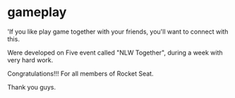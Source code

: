 # gameplay

'If you like play game together with your friends, you'll want to connect with this.

Were developed on Five event called "NLW Together", during a week with very hard work. 

Congratulations!!! For all members of Rocket Seat.

Thank you guys.
